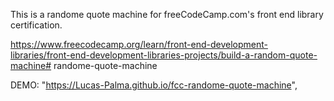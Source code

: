 This is a randome quote machine for freeCodeCamp.com's front end library certification.

https://www.freecodecamp.org/learn/front-end-development-libraries/front-end-development-libraries-projects/build-a-random-quote-machine#   r a n d o m e - q u o t e - m a c h i n e 

DEMO: "https://Lucas-Palma.github.io/fcc-randome-quote-machine",
